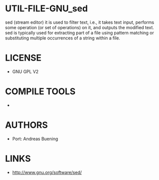 UTIL-FILE-GNU_sed
=================

sed (stream editor) it is used to filter text, i.e., it takes text input, performs some operation (or set of operations) on it, and outputs the modified text. sed is typically used for extracting part of a file using pattern matching or substituting multiple occurrences of a string within a file. 

LICENSE
===============
* GNU GPL V2

COMPILE TOOLS
===============
* 

AUTHORS
===============
* Port: Andreas Buening

LINKS
===============
* http://www.gnu.org/software/sed/





